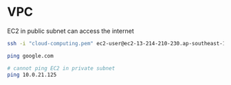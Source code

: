 # VPC

EC2 in public subnet can access the internet
```bash
ssh -i "cloud-computing.pem" ec2-user@ec2-13-214-210-230.ap-southeast-1.compute.amazonaws.com

ping google.com

# cannot ping EC2 in private subnet
ping 10.0.21.125
```